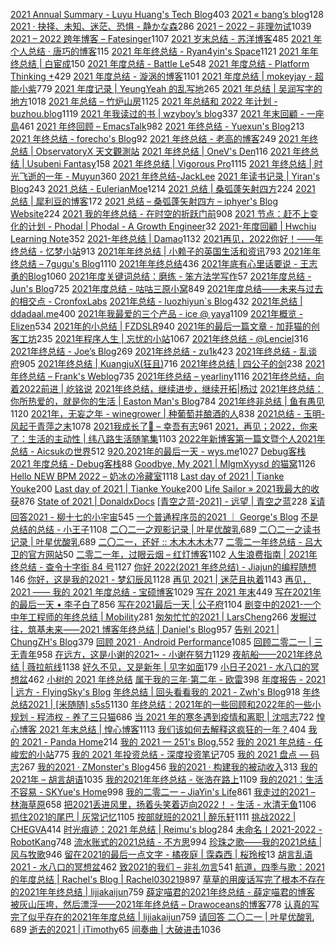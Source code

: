 [2021 Annual Summary - Luyu Huang's Tech Blog](https://luyuhuang.tech/2022/01/01/2021-annual-summary.html)403
[2021 « bang’s blog](http://blog.cnbang.net/living/3739/)128
[2021 · 抉择、未知、迷茫、恐惧 - 静かな森](https://innei.ren/notes/106)286
[2021 – 2022 – 非理勿试](https://www.ntiy.com/1681.html)1039
[2021 – 2022 跨年博客 – Fatesinger](https://fatesinger.com/100710)1107
[2021 岁末总结 - 苏洋博客](https://soulteary.com/2021/12/31/2021-year-end-summary.html)485
[2021 年个人总结 · 唐巧的博客](https://blog.devtang.com/2022/01/01/2021-summary/)115
[2021 年年终总结 - Ryan4yin's Space](https://ryan4yin.space/posts/2021-summary/)1121
[2021 年年终总结 | 白宦成](https://www.ixiqin.com/2021/12/2021-year-end-summary/)150
[2021 年度总结 - Battle Le](https://battlele.com/2021-review/)548
[2021 年度总结 - Platform Thinking +](https://pt.plus/2021-year-in-review/)429
[2021 年度总结 - 漩涡的博客](https://xuanwo.io/2021/11-2021-review/)1101
[2021 年度总结 | mokeyjay - 超能小紫](https://www.mokeyjay.com/archives/3085)779
[2021 年度记录 | YeungYeah 的乱写地](https://scottyeung.top/2022/record-of-2021/)265
[2021 年总结 | 吴润写字的地方](http://www.wu.run/2021/12/31/2021-summary/)1018
[2021 年总结 – 竹炉山房](https://synyan.cn/t/38681/)1125
[2021 年总结和 2022 年计划 - buzhou.blog](https://buzhou.typlog.io/2022jihua)1119
[2021 年我读过的书 | wzyboy’s blog](https://wzyboy.im/post/1462.html)337
[2021 年末回顧 - 一座島](https://island.shaform.com/zh/2021/12/29/2021-year-in-review/)461
[2021 年终回顾 – EmacsTalk](https://emacstalk.github.io/post/2021-review/)982
[2021 年终总结 - Yuexun's Blog](https://www.yuexunjiang.me/blog/2021-summary/)213
[2021 年终总结 - forecho's Blog](https://blog.forecho.com/review-of-2021.html)92
[2021 年终总结 - 老高的博客](https://blog.mute-g.com/post/work/summary-2021.html)249
[2021 年终总结 | ObservatoryX 天文觀測站](https://observatoryx.github.io/2021/12/20/2021-%E5%B9%B4%E7%BB%88%E6%80%BB%E7%BB%93/)
[2021 年终总结 | OneV's Den](https://onevcat.com/2021/12/2021-final/)116
[2021 年终总结 | Usubeni Fantasy](https://ssshooter.com/2021-12-25-2021-summary/)158
[2021 年终总结 | Vigorous Pro](https://www.wevg.org/archives/bye-2021/)1115
[2021 年终总结 | 时光飞逝的一年 - Muyun](https://muyun.work/2021-summary.html)360
[2021 年终总结-JackLee](https://jacklee.club/%E6%80%BB%E7%BB%93/2021-12-31-2021%20%E5%B9%B4%E5%BA%A6%E6%80%BB%E7%BB%93.html)
[2021 年读书记录 | Yiran's Blog](https://zdyxry.github.io/2021/12/31/2021-%E5%B9%B4%E8%AF%BB%E4%B9%A6%E8%AE%B0%E5%BD%95/)243
[2021 总结 - EulerianMoe](https://eulerian.xyz/misc/2022/01/01/2021review.html)1214
[2021 总结 | 桑弧蓬矢射四方](https://iphyer.github.io/blog/2021/12/31/MySummaryOF2021/)224
[2021 总结 | 犀利豆的博客](https://xilidou.com/2022/01/01/2021/)172
[2021 总结 – 桑弧蓬矢射四方 – iphyer's Blog Website](https://iphyer.github.io/blog/2021/12/31/MySummaryOF2021/)224
[2021 我的年终总结 - 在时空的折跃门前](https://lab.imgb.space/post/2021-on-the-portal)908
[2021 节点：赶不上变化的计划 - Phodal | Phodal - A Growth Engineer](https://www.phodal.com/blog/node-2021/)32
[2021-年度回顧 | Hwchiu Learning Note](https://www.hwchiu.com/2021-review.html)352
[2021-年终总结 | Damao](https://damao2250.github.io/2021/12/31/2021-%E5%B9%B4%E7%BB%88%E6%80%BB%E7%BB%93/)1132
[2021再见，2022你好！——年终总结 - 忆梦小站](https://www.onyi.net/archives/434.html)913
[2021年年终总结 | 小赖子的英国生活和资讯](https://justyy.com/archives/46394)793
[2021年年终总结 – 7gugu's Blog](https://7gugu.com/index.php/2021/12/30/2021%E5%B9%B4%E5%B9%B4%E7%BB%88%E6%80%BB%E7%BB%93/)1110
[2021年年终总结](https://yuukoamamiya.github.io/p/my-2021/)436
[2021年底有心里话要说 - 王志勇的Blog](http://www.auiou.com/relevant/00001916.jsp)1060
[2021年度关键词总结：磨练 - 笨方法学写作](https://www.cnfeat.com/blog/2022/01/10/letter2021/)57
[2021年度总结 - Jun's Blog](https://www.junz.org/post/2021_year_summary/)725
[2021年度总结 - 咕咕三原小窝](https://xn--ehqz9kbvaa.wang/archives/861.html)849
[2021年度总结——未来与过去的相交点 - CronfoxLabs](https://cronfox.2434.me/article/2021%E5%B9%B4%E5%BA%A6%E6%80%BB%E7%BB%93%E2%80%94%E2%80%94%E6%9C%AA%E6%9D%A5%E4%B8%8E%E8%BF%87%E5%8E%BB%E7%9A%84%E7%9B%B8%E4%BA%A4%E7%82%B9)
[2021年总结 - luozhiyun`s Blog](https://www.luozhiyun.com/archives/645)432
[2021年总结 | ddadaal.me](https://ddadaal.me/articles/summary-for-2021/)400
[2021年我最爱的三个产品 - ice @ yaya](https://blog.yaya.pm/2021-fav-products)1109
[2021年概览 - Elizen](https://elizen.me/posts/2021/12/2022-happy-new-year/)534
[2021年的小总结 | FZDSLR](http://blog.fzdslr.cn/2022-01-01-A_sum_of_2021.html)940
[2021年的最后一篇文章 - 加菲猫的创客工坊](https://www.gaficat.com/posts/28ddd435.html)235
[2021年程序人生 | 忘忧的小站](https://wangyou233.wang/archives/75)1067
[2021年终总结 - @Lenciel](https://lenciel.com/2021/12/last-day-in-2021/)316
[2021年终总结 - Joe’s Blog](https://hijiangtao.github.io/2021/12/29/Letter-to-2021/)269
[2021年终总结 - zu1k](https://lgf.im/posts/thinking/2021/)423
[2021年终总结 - 乱谈府](https://laffitto.xyz/archives/2021-nian-zhong-zong-jie)905
[2021年终总结 | KuangjuX(狂且)](http://blog.kuangjux.top/2022/01/11/2021%E5%B9%B4%E7%BB%88%E6%80%BB%E7%BB%93/)716
[2021年终总结 | 四公子的剑](https://www.965.one/2021/12/30/2021year-end-summary/)238
[2021年终总结 – Frank's Weblog](https://nyan.im/p/2021-year-in-review)735
[2021年终总结 – yearliny](https://yearliny.com/2021-annual-personal-summary/)1116
[2021年终总结，向着2022前进 | 屹铭说](https://www.iccat.cn/2022/01/08/newyear.html)
[2021年终总结，继续进步，继续开拓|杨过](https://www.cnblogs.com/gxhao/p/15760426.html)
[2021年终总结：你所热爱的，就是你的生活 | Easton Man's Blog](https://blog.eastonman.com/blog/2022/01/end-of-year/)784
[2021年终非总结 | 鱼有愚见](https://blog.acwinds.com/2021/12/29/2021-summary/)1120
[2021年，无妄之年 - winegrower | 种葡萄并酿酒的人](http://www.winegrower.cn/archives/416/)838
[2021总结 - 玉明-风起于青萍之末](https://xdym11235.com/archives/2021year.html)1078
[2021我成长了🌈 – 幸吾有志](https://www.symbk.cn/life/622/)961
[2021，再见；2022，你来了：生活的主动性 | 纬八路生活随笔集](http://www.weibalu.com/?p=4015)1103
[2022年新博客第一篇文暨个人2021年总结 - Aicsukの世界](https://www.aicsuk.moe/notes/1)512
[920.2021年的最后一天 - wys.me](https://www.wys.me/920.html)1027
[Debug客栈 2021 年度总结 - Debug客栈](https://www.debuginn.cn/7284.html)88
[Goodbye, My 2021 | MlgmXyysd 的猫窝](https://www.neko.ink/2021/12/31/goodbye-my-2021/)1126
[Hello NEW BPM 2022 – 奶冰の冷藏室](https://milkice.me/2022/01/01/2021-yearly-summanry/)1118
[Last day of 2021 | Tianke Youke](http://jyzhu.top/2021/12/31/Last-day-of-2021/)200
[Last day of 2021 | Tianke Youke](https://jyzhu.top/Last-day-of-2021/)200
[Life Sailor » 2021我最大的收获](https://www.lifesailor.me/archives/2794.html)876
[State of 2021 | DonaldxDocs](http://article.donaldxdonald.xyz/articles/State-of-2021.html)
[[青空之蓝-2021] - 远望 | 青空之蓝](https://blog.ixk.me/post/my-2021-year-end-summary)228
[⏳请回答2021 - 柳十七的小宇宙](https://liushiqi.xyz/zawen/134.html)545
[一个普通程序员的2021 ｜ George's Blog](https://georgech2.github.io/#/posts/8)
[不是总结的总结 - 小王子](https://www.wanghao.me/bushizongjiedezongjie.html)1108
[二〇二一之观影记录 | 叶星优酸乳](https://weiyexing.ml/posts/film-record-2021/)689
[二〇二一之读书记录 | 叶星优酸乳](https://weiyexing.ml/posts/read-record-2021/)689
[二〇二一，还好 :: 木木木木木](https://immmmm.com/right-so-so-2021/)77
[二零二一年终总结 - 吕大卫的官方网站](https://lvdawei.com/post/2021-summary/)50
[二零二一年，过眼云烟 – 红灯博客](http://www.hdgogogo.com/4159)1102
[人生浪费指南 | 2021年终总结 - 查令十字街 84 号](https://www.javis.me/post/ri-chang/ren-sheng-lang-fei-zhi-nan-|-2021nian-zhong-zong-jie)1127
[你好 2022(2021 年终总结) - Jiajun的编程随想](https://jiajunhuang.com/articles/2021_12_30-hello_2022.md.html)146
[你好，这是我的2021 - 梦幻辰风](https://www.mhcf.net/1143.html)1128
[再见 2021 | 迷茫且执着](https://ek1ng.com/2022/01/18/%E5%86%8D%E8%A7%812021_%E8%BF%B7%E8%8C%AB%E4%B8%94%E6%89%A7%E7%9D%80/)1143
[再见，2021 —— 我的 2021 年度总结 - 宝硕博客](https://blog.baoshuo.ren/post/goodbye-2021/)1029
[写在 2021 年末](https://caos.me/2021)449
[写在2021年的最后一天 • 李子白了](https://www.mbcao.com/farewell-or-beginning/)856
[写在2021最后一天 | 公子府](https://www.gongzi.org/hello-2022.html)1104
[剧变中的2021-一个中年工程师的年终总结 | Mobility](https://lichuanyang.top/posts/2345/)281
[匆匆忙忙的2021 | LarsCheng](https://www.larscheng.com/2020-summary/)266
[发掘过往，筑基未来⸺2021 博客年终总结 | Daniel's Blog](https://moecm.com/the-annual-review-of-2021/)957
[告别 2021 | ChungZH's Blog](https://blog.chungzh.cn/articles/goodbye2021/)379
[回顾 2021 · Android Performance](https://androidperformance.com/2022/01/03/2021-Review/)1085
[回顾二零二一 | 三无青年](https://www.duanxiansen.com/979.html)958
[在远方，这是小谢的2021~ - 小谢在努力](https://www.xxc520.cn/archives/27/)1129
[夜航船——2021年终总结 | 薇拉航线](https://www.zuozuovera.com/archives/1774/)1138
[好久不见，又是新年 | 见字如面](https://hiwannz.com/archives/672)179
[小日子2021 - 水八口的冥想盆](https://blog.shuiba.co/colourful-days-2021)462
[小树的 2021 年终总结](https://www.yuque.com/yeshu/essay/eahurv)
[属于我的三年·第二年 - 欧雷](https://ourai.ws/posts/the-second-year-of-three-years-belonging-to-me/)398
[年度报告 - 2021 | 远方 - FlyingSky's Blog](https://blog.fsky7.com/archives/218/)
[年终总结 | 回头看看我的 2021 - Zwh's Blog](https://blog.zwh.best/index.php/archives/18/)918
[年终总结2021 | [米随随] s5s5](https://s5s5.me/4029)1130
[年终总结：2021年的一些回顾和2022年的一些小规划 - 程沛权 - 养了三只猫](https://chengpeiquan.com/article/2021-year-end-summary.html#%E5%8F%82%E4%B8%8E%E6%89%B6%E8%B4%AB)686
[当 2021 年的寒冬遇到疫情和离职 | 沈唁志](https://qq52o.me/2800.html)722
[惶心博客 2021 年末总结 | 惶心博客](https://huangxin.dev/site-updates/2021-end-of-year-summary)1113
[我们该如何去解释这疯狂的一年？](https://feizhaojun.com/?p=3360)404
[我的 2021 - Panda Home](https://old-panda.com/2021/12/31/my-2021/?utm_source=rss&utm_medium=rss&utm_campaign=my-2021)214
[我的 2021 — 251's Blog.](https://blog.251.sh/oh-my-2021)552
[我的 2021 年总结 - 任峻宏的小站](https://renny.ren/ch/articles/33)775
[我的 2021 年投资总结 - 深度投资笔记](https://deepinvest.org/post/2021/12/27/milestone-2021/)705
[我的 2021 盘点 — 码志](https://mazhuang.org/2022/01/01/my-2021/)267
[我的2021 · ZMonster's Blog](https://www.zmonster.me/2022/01/15/annual-summary-of-2021.html)456
[我的2021 · 构建我的被动收入](https://www.bmpi.dev/self/annual-summary/2021/)313
[我的2021年 – 胡言胡语](https://husay.cc/4323.html)1035
[我的2021年年终总结 - 张浩在路上](https://imzhanghao.com/2022/01/05/summary-2021/)1109
[我的2021：生活不容易 - SKYue's Home](https://www.skyue.com/22010323.html)998
[我的二零二一 – JiaYin's Life](https://imjiayin.com/4602)861
[我走过的2021 – 林海草原](https://lhcy.org/archives/176.html)658
[把2021丢进风里，扬着头笑着迈向2022！ - 生活 - 水清无鱼](https://bosir.cn/925.html)1106
[抓住2021的尾巴 | 灰常记忆](https://bestcherish.com/zhua-zhu-2021-de-wei-ba.html)1105
[按部就班的2021 | 醉乐轩](https://behappy.cc/2021/12/29/2021-final/)1111
[挑战2022 | CHEGVA](https://chegva.com/4987.html)414
[时光痕迹：2021 年总结 | Reimu's blog](https://blog.k8s.li/2021.html)284
[未命名丨2021-2022 - RobotKang](https://robotkang.cc/22120.html)748
[流水账式的2021总结 - 不方思](https://irr.ink/2021/2QBR504/)994
[珍珠之歌——我的2021总结 | 风与牧歌](https://blog.besscroft.com/life/2021/summary2021/)946
[留在2021的最后一点文字 - 橘夜庭 | 霂森西 | 桜玲桉](https://musenxi.com/archives/2021-end.html)13
[胡言乱语2021 - 水八口的冥想盆](https://blog.shuiba.co/crazy-words-2021)462
[致2021的我们 – 非礼勿言](https://feiliwuyan.com/to-our-2021/)541
[航道，四季与歌：2021 的年度总结 | Rachel's Blog | Rachel030219](https://blog.rachelt.one/articles/2021-2022/)897
[草草的用废话写完了根本不存在的2021年年终总结 | lijiakaijun](https://blog.lijiakaijun.cyou/posts/64568.html)759
[薛定喵君的2021年终总结 - 薛定喵君的博客](http://xuedingmiao.com/blog/2021_summary.html)
[被灰山压垮，然后漂浮——2021年年终总结 – Drawoceans的博客](https://blog.drawoceans.com/myself/562/)778
[认真的写完了似乎存在的2021年年度总结 | lijiakaijun](https://blog.lijiakaijun.cyou/posts/33838.html)759
[请回答 二〇二一 | 叶星优酸乳](https://weiyexing.ml/posts/back-to-2021/)689
[逝去的2021 | iTimothy](https://xiaozhou.net/2021-summary-2021-12-31.html)65
[间奏曲 | 大破进击](https://jesor.me/2021/intermezzo/)1036
